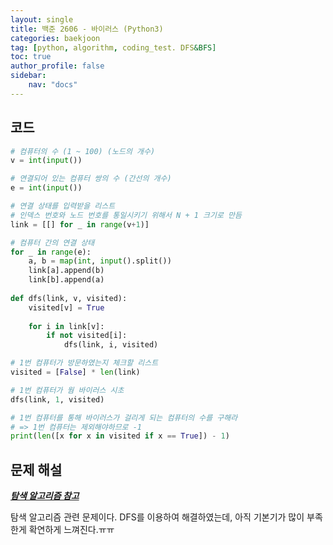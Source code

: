 ```yaml
---
layout: single
title: 백준 2606 - 바이러스 (Python3)
categories: baekjoon
tag: [python, algorithm, coding_test. DFS&BFS]
toc: true 
author_profile: false
sidebar:
    nav: "docs"
---
```


## 코드

```python
# 컴퓨터의 수 (1 ~ 100) (노드의 개수)
v = int(input())

# 연결되어 있는 컴퓨터 쌍의 수 (간선의 개수)
e = int(input())

# 연결 상태를 입력받을 리스트
# 인덱스 번호와 노드 번호를 통일시키기 위해서 N + 1 크기로 만듬
link = [[] for _ in range(v+1)]

# 컴퓨터 간의 연결 상태
for _ in range(e):
    a, b = map(int, input().split())
    link[a].append(b)
    link[b].append(a)
    
def dfs(link, v, visited):
    visited[v] = True
    
    for i in link[v]:
        if not visited[i]:
            dfs(link, i, visited)        

# 1번 컴퓨터가 방문하였는지 체크할 리스트
visited = [False] * len(link)

# 1번 컴퓨터가 웜 바이러스 시초
dfs(link, 1, visited)

# 1번 컴퓨터를 통해 바이러스가 걸리게 되는 컴퓨터의 수를 구해라
# => 1번 컴퓨터는 제외해야하므로 -1
print(len([x for x in visited if x == True]) - 1)
```



## 문제 해설

***[탐색 알고리즘 참고](https://yangwon-park.github.io/cote/Cote_DFSBFS/)***

탐색 알고리즘 관련 문제이다. DFS를 이용하여 해결하였는데, 아직 기본기가 많이 부족한게 확연하게 느껴진다.ㅠㅠ
